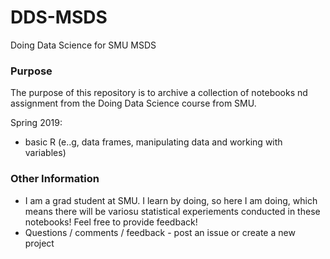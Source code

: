 # DDS-MSDS
Doing Data Science for SMU MSDS


### Purpose
The purpose of this repository is to archive a collection of notebooks nd assignment from the Doing Data Science course from SMU. 

Spring 2019:
* basic R (e..g, data frames, manipulating data and working with variables)


### Other Information
* I am a grad student at SMU. I learn by doing, so here I am doing, which means there will be variosu statistical experiements conducted in these notebooks! Feel free to provide feedback!
* Questions / comments / feedback - post an issue or create a new project

